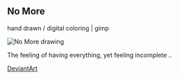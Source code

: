 ## No More

hand drawn / digital coloring | gimp

![No More drawing](../images/drawings/no_more.png "No More")

The feeling of having everything, yet feeling incomplete ..

<a class="button" href="https://www.deviantart.com/darkdimensiongd/art/No-More-866850021">DeviantArt</a>

